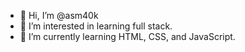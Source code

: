 - 👋 Hi, I’m @asm40k
- 👀 I’m interested in learning full stack.
- 🌱 I’m currently learning HTML, CSS, and JavaScript.

<!---
asm40k/asm40k is a ✨ special ✨ repository because its `README.md` (this file) appears on your GitHub profile.
You can click the Preview link to take a look at your changes.
--->
